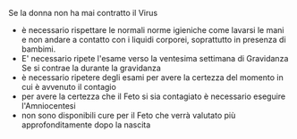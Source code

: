 Se la donna non ha mai contratto il Virus

- è necessario rispettare le normali norme igieniche come lavarsi le mani e non andare a contatto con i liquidi corporei, soprattutto in presenza di
  bambimi.
- E' necessario ripete l'esame verso la ventesima settimana di Gravidanza Se si contrae la durante la gravidanza
- è necessario ripetere degli esami per avere la certezza del momento in cui è avvenuto il contagio
- per avere la certezza che il Feto si sia contagiato è necessario eseguire l'Amniocentesi
- non sono disponibili cure per il Feto che verrà valutato più approfonditamente dopo la nascita
